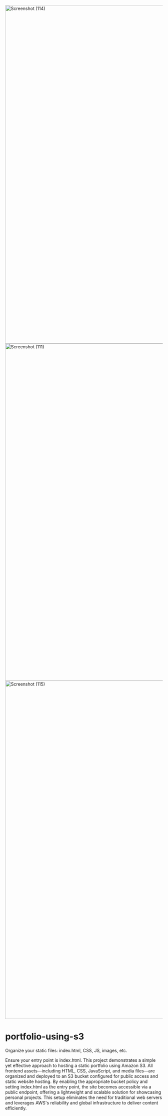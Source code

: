 <img width="1920" height="1080" alt="Screenshot (114)" src="https://github.com/user-attachments/assets/90c70fc8-fa52-4198-83ff-80e3bbfd5656" />
<img width="1389" height="1077" alt="Screenshot (111)" src="https://github.com/user-attachments/assets/f039a0b3-4847-4b17-9631-d6a63a6048af" />
<img width="1920" height="1080" alt="Screenshot (115)" src="https://github.com/user-attachments/assets/9eb133ae-320b-4ad4-b016-ef0a6ecf5fc2" />

# portfolio-using-s3
Organize your static files: index.html, CSS, JS, images, etc.

Ensure your entry point is index.html.
This project demonstrates a simple yet effective approach to hosting a static portfolio using Amazon S3. All frontend assets—including HTML, CSS, JavaScript, and media files—are organized and deployed to an S3 bucket configured for public access and static website hosting. By enabling the appropriate bucket policy and setting index.html as the entry point, the site becomes accessible via a public endpoint, offering a lightweight and scalable solution for showcasing personal projects. This setup eliminates the need for traditional web servers and leverages AWS's reliability and global infrastructure to deliver content efficiently.
